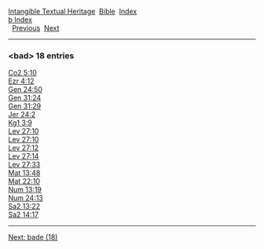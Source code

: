 [Intangible Textual Heritage](../../index)  [Bible](../index) 
[Index](index)   
[b Index](_b_)  
  [Previous](c01003)  [Next](c01005) 

------------------------------------------------------------------------

### &lt;bad&gt; 18 entries

[Co2 5:10](../kjv/co2005.htm#010)  
[Ezr 4:12](../kjv/ezr004.htm#012)  
[Gen 24:50](../kjv/gen024.htm#050)  
[Gen 31:24](../kjv/gen031.htm#024)  
[Gen 31:29](../kjv/gen031.htm#029)  
[Jer 24:2](../kjv/jer024.htm#002)  
[Kg1 3:9](../kjv/kg1003.htm#009)  
[Lev 27:10](../kjv/lev027.htm#010)  
[Lev 27:10](../kjv/lev027.htm#010)  
[Lev 27:12](../kjv/lev027.htm#012)  
[Lev 27:14](../kjv/lev027.htm#014)  
[Lev 27:33](../kjv/lev027.htm#033)  
[Mat 13:48](../kjv/mat013.htm#048)  
[Mat 22:10](../kjv/mat022.htm#010)  
[Num 13:19](../kjv/num013.htm#019)  
[Num 24:13](../kjv/num024.htm#013)  
[Sa2 13:22](../kjv/sa2013.htm#022)  
[Sa2 14:17](../kjv/sa2014.htm#017)  

------------------------------------------------------------------------

[Next: bade (18)](c01005)
